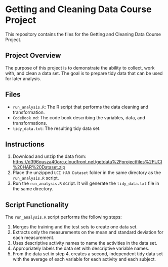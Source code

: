 # Getting and Cleaning Data Course Project

This repository contains the files for the Getting and Cleaning Data Course Project.

## Project Overview

The purpose of this project is to demonstrate the ability to collect, work with, and clean a data set. The goal is to prepare tidy data that can be used for later analysis.

## Files

- `run_analysis.R`: The R script that performs the data cleaning and transformation.
- `CodeBook.md`: The code book describing the variables, data, and transformations.
- `tidy_data.txt`: The resulting tidy data set.

## Instructions

1. Download and unzip the data from: https://d396qusza40orc.cloudfront.net/getdata%2Fprojectfiles%2FUCI%20HAR%20Dataset.zip
2. Place the unzipped `UCI HAR Dataset` folder in the same directory as the `run_analysis.R` script.
3. Run the `run_analysis.R` script. It will generate the `tidy_data.txt` file in the same directory.

## Script Functionality

The `run_analysis.R` script performs the following steps:

1. Merges the training and the test sets to create one data set.
2. Extracts only the measurements on the mean and standard deviation for each measurement.
3. Uses descriptive activity names to name the activities in the data set.
4. Appropriately labels the data set with descriptive variable names.
5. From the data set in step 4, creates a second, independent tidy data set with the average of each variable for each activity and each subject.
